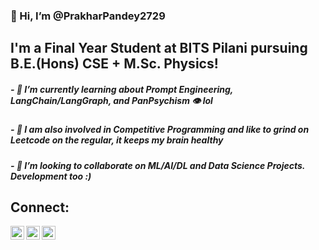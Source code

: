 <html>
<h3>👋 Hi, I’m @PrakharPandey2729</h3>
<h2>I'm a Final Year Student at BITS Pilani pursuing B.E.(Hons) CSE + M.Sc. Physics!</h2>

<h5>- 🌱 I’m currently learning about Prompt Engineering, LangChain/LangGraph, and PanPsychism 👁️ lol</h5>
<h5>- 🧠 I am also involved in Competitive Programming and like to grind on Leetcode on the regular, it keeps my brain healthy  
<h5>- 💞️ I’m looking to collaborate on ML/AI/DL and Data Science Projects. Development too :)</h5>



<h2>Connect:</h2>

<link
  rel="stylesheet"
  href="https://cdn.jsdelivr.net/gh/dheereshagrwal/colored-icons@1.7.5/src/app/ci.min.css"
/>
<i class="ci ci-spotify ci-2x"></i>

<a href = "https://www.linkedin.com/in/prakhar-pandey-5939371a4/"><img align="left" alt="codeSTACKr | LinkedIn" width="22px" src="https://github.com/dheereshagrwal/colored-icons/blob/master/public/logos/social%20media/linkedin/linkedin.svg"></a>
<a href = "https://www.instagram.com/p._.pandey/"><img align="left" alt="codeSTACKr | Instagram" width="22px" src="https://github.com/dheereshagrwal/colored-icons/blob/master/public/logos/social%20media/instagram/instagram.svg"></a>
<a href = "https://discordapp.com/users/392292269807501313/"><img align="left" alt="codeSTACKr | Discord" width="22px" src="https://github.com/dheereshagrwal/colored-icons/blob/master/public/logos/social%20media/discord/discord.svg"></a>


</html>
